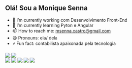 ## Olá! Sou a Monique Senna

- 🔭 I’m currently working  com Desenvolvimento Front-End
- 🌱 I’m currently learning  Pyton e Angular
- 📫 How to reach me: msenna.castro@gmail.com
- 😄 Pronouns: ela/ dela
- ⚡ Fun fact: contabilista apaixonada pela tecnologia


 <a href="https://github.com/MoniqueSenna/github-readme-stats">
            <img align="center" src="https://github-readme-stats.vercel.app/api?username=MoniqueSenna&show_icons=true&theme=tokyonight"/>
        </a>
        <a href="https://github.com/MoniqueSenna/convoychat">
            <img align="center" src="[(https://github-readme-stats.vercel.app/api/top-langs/?username=MoniqueSenna&hide_progress=true)](https://github.com/MoniqueSenna/github-readme-stats)"/>
        </a>


<br/>
        <div width: 20px display: inline-block>
            <img src="https://img.shields.io/badge/Gmail-D14836?style=for-the-badge&logo=gmail&logoColor=white"/>
            <img src="https://img.shields.io/badge/WhatsApp-25D366?style=for-the-badge&logo=whatsapp&logoColor=white"/>
            <img src="https://img.shields.io/badge/Telegram-2CA5E0?style=for-the-badge&logo=telegram&logoColor=white"/>
            <img src="https://img.shields.io/badge/Discord-7289DA?style=for-the-badge&logo=discord&logoColor=white"/>
            <img src="https://img.shields.io/badge/LinkedIn-0077B5?style=for-the-badge&logo=linkedin&logoColor=white"/>
        </div>
